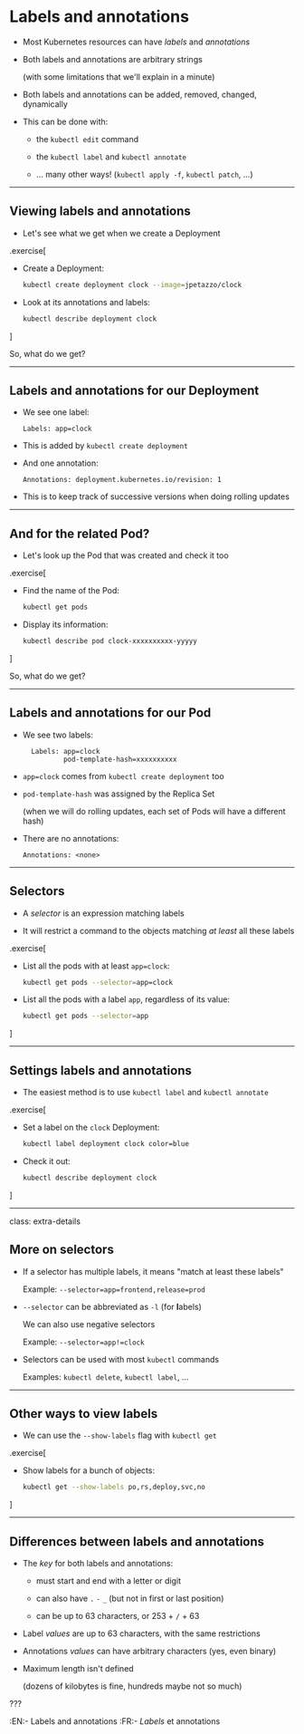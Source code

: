 # Labels and annotations

- Most Kubernetes resources can have *labels* and *annotations*

- Both labels and annotations are arbitrary strings

  (with some limitations that we'll explain in a minute)

- Both labels and annotations can be added, removed, changed, dynamically

- This can be done with:

  - the `kubectl edit` command

  - the `kubectl label` and `kubectl annotate`

  - ... many other ways! (`kubectl apply -f`, `kubectl patch`, ...)

---

## Viewing labels and annotations

- Let's see what we get when we create a Deployment

.exercise[

- Create a Deployment:
  ```bash
  kubectl create deployment clock --image=jpetazzo/clock
  ```

- Look at its annotations and labels:
  ```bash
  kubectl describe deployment clock
  ```

]

So, what do we get?

---

## Labels and annotations for our Deployment

- We see one label:
  ```
  Labels: app=clock
  ```

- This is added by `kubectl create deployment`

- And one annotation:
  ```
  Annotations: deployment.kubernetes.io/revision: 1
  ```

- This is to keep track of successive versions when doing rolling updates

---

## And for the related Pod?

- Let's look up the Pod that was created and check it too

.exercise[

- Find the name of the Pod:
  ```bash
  kubectl get pods
  ```

- Display its information:
  ```bash
  kubectl describe pod clock-xxxxxxxxxx-yyyyy
  ```

]

So, what do we get?

---

## Labels and annotations for our Pod

- We see two labels:
  ```
    Labels: app=clock
            pod-template-hash=xxxxxxxxxx
  ```

- `app=clock` comes from `kubectl create deployment` too

- `pod-template-hash` was assigned by the Replica Set

  (when we will do rolling updates, each set of Pods will have a different hash)

- There are no annotations:
  ```
  Annotations: <none>
  ```

---

## Selectors

- A *selector* is an expression matching labels

- It will restrict a command to the objects matching *at least* all these labels

.exercise[

- List all the pods with at least `app=clock`:
  ```bash
  kubectl get pods --selector=app=clock
  ```

- List all the pods with a label `app`, regardless of its value:
  ```bash
  kubectl get pods --selector=app
  ```

]

---

## Settings labels and annotations

- The easiest method is to use `kubectl label` and `kubectl annotate`

.exercise[

- Set a label on the `clock` Deployment:
  ```bash
  kubectl label deployment clock color=blue
  ```

- Check it out:
  ```bash
  kubectl describe deployment clock
  ```

]

---

class: extra-details

## More on selectors

- If a selector has multiple labels, it means "match at least these labels"

  Example: `--selector=app=frontend,release=prod`

- `--selector` can be abbreviated as `-l` (for **l**abels)

  We can also use negative selectors

  Example: `--selector=app!=clock`

- Selectors can be used with most `kubectl` commands

  Examples: `kubectl delete`, `kubectl label`, ...

---

## Other ways to view labels

- We can use the `--show-labels` flag with `kubectl get`

.exercise[

- Show labels for a bunch of objects:
  ```bash
  kubectl get --show-labels po,rs,deploy,svc,no
  ```

]

---

## Differences between labels and annotations

- The *key* for both labels and annotations:

  - must start and end with a letter or digit

  - can also have `.` `-` `_` (but not in first or last position)

  - can be up to 63 characters, or 253 + `/` + 63

- Label *values* are up to 63 characters, with the same restrictions

- Annotations *values* can have arbitrary characters (yes, even binary)

- Maximum length isn't defined

  (dozens of kilobytes is fine, hundreds maybe not so much)

???

:EN:- Labels and annotations
:FR:- *Labels* et annotations
